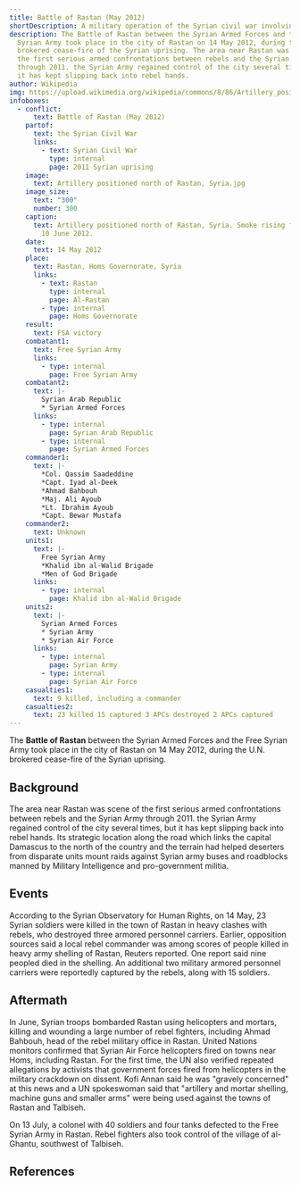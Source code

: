 ```yaml
---
title: Battle of Rastan (May 2012)
shortDescription: A military operation of the Syrian civil war involving the Free Syrian Army
description: The Battle of Rastan between the Syrian Armed Forces and the Free
  Syrian Army took place in the city of Rastan on 14 May 2012, during the U.N.
  brokered cease-fire of the Syrian uprising. The area near Rastan was scene of
  the first serious armed confrontations between rebels and the Syrian Army
  through 2011. the Syrian Army regained control of the city several times, but
  it has kept slipping back into rebel hands.
author: Wikipedia
img: https://upload.wikimedia.org/wikipedia/commons/8/86/Artillery_positioned_north_of_Rastan%2C_Syria.jpg
infoboxes:
  - conflict:
      text: Battle of Rastan (May 2012)
    partof:
      text: the Syrian Civil War
      links:
        - text: Syrian Civil War
          type: internal
          page: 2011 Syrian uprising
    image:
      text: Artillery positioned north of Rastan, Syria.jpg
    image_size:
      text: "300"
      number: 300
    caption:
      text: Artillery positioned north of Rastan, Syria. Smoke rising from building,
        10 June 2012.
    date:
      text: 14 May 2012
    place:
      text: Rastan, Homs Governorate, Syria
      links:
        - text: Rastan
          type: internal
          page: Al-Rastan
        - type: internal
          page: Homs Governorate
    result:
      text: FSA victory
    combatant1:
      text: Free Syrian Army
      links:
        - type: internal
          page: Free Syrian Army
    combatant2:
      text: |-
        Syrian Arab Republic
        * Syrian Armed Forces
      links:
        - type: internal
          page: Syrian Arab Republic
        - type: internal
          page: Syrian Armed Forces
    commander1:
      text: |-
        *Col. Qassim Saadeddine 
        *Capt. Iyad al-Deek
        *Ahmad Bahbouh
        *Maj. Ali Ayoub
        *Lt. Ibrahim Ayoub
        *Capt. Bewar Mustafa
    commander2:
      text: Unknown
    units1:
      text: |-
        Free Syrian Army
        *Khalid ibn al-Walid Brigade
        *Men of God Brigade
      links:
        - type: internal
          page: Khalid ibn al-Walid Brigade
    units2:
      text: |-
        Syrian Armed Forces
        * Syrian Army
        * Syrian Air Force
      links:
        - type: internal
          page: Syrian Army
        - type: internal
          page: Syrian Air Force
    casualties1:
      text: 9 killed, including a commander
    casualties2:
      text: 23 killed 15 captured 3 APCs destroyed 2 APCs captured
---
```


The **Battle of Rastan** between the Syrian Armed Forces and the Free Syrian Army took place in the city of Rastan on 14 May 2012, during the U.N. brokered cease-fire of the Syrian uprising.

## Background
The area near Rastan was scene of the first serious armed confrontations between rebels and the Syrian Army through 2011. the Syrian Army regained control of the city several times, but it has kept slipping back into rebel hands. Its strategic location along the road which links the capital Damascus to the north of the country and the terrain had helped deserters from disparate units mount raids against Syrian army buses and roadblocks manned by Military Intelligence and pro-government militia.

## Events
According to the Syrian Observatory for Human Rights, on 14 May, 23 Syrian soldiers were killed in the town of Rastan in heavy clashes with rebels, who destroyed three armored personnel carriers. Earlier, opposition sources said a local rebel commander was among scores of people killed in heavy army shelling of Rastan, Reuters reported. One report said nine peopled died in the shelling. An additional two military armored personnel carriers were reportedly captured by the rebels, along with 15 soldiers.

## Aftermath
In June, Syrian troops bombarded Rastan using helicopters and mortars, killing and wounding a large number of rebel fighters, including Ahmad Bahbouh, head of the rebel military office in Rastan. United Nations monitors confirmed that Syrian Air Force helicopters fired on towns near Homs, including Rastan. For the first time, the UN also verified repeated allegations by activists that government forces fired from helicopters in the military crackdown on dissent. Kofi Annan said he was "gravely concerned" at this news and a UN spokeswoman said that "artillery and mortar shelling, machine guns and smaller arms" were being used against the towns of Rastan and Talbiseh.

On 13 July, a colonel with 40 soldiers and four tanks defected to the Free Syrian Army in Rastan. Rebel fighters also took control of the village of al-Ghantu, southwest of Talbiseh.

## References
